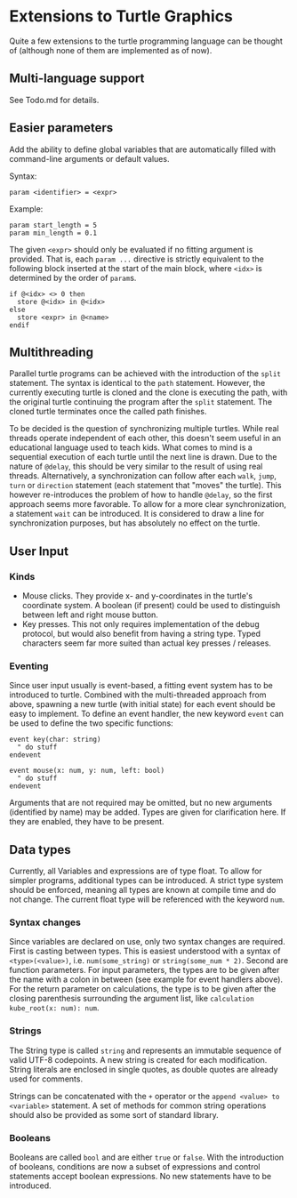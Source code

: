 # Extensions to Turtle Graphics

Quite a few extensions to the turtle programming language can be thought of
(although none of them are implemented as of now).

## Multi-language support

See Todo.md for details.

## Easier parameters

Add the ability to define global variables that are automatically
filled with command-line arguments or default values.

Syntax:
```
param <identifier> = <expr>
```

Example:
```
param start_length = 5
param min_length = 0.1
```

The given `<expr>` should only be evaluated if no fitting argument is provided.
That is, each `param ...` directive is strictly equivalent to the following block
inserted at the start of the main block, where `<idx>` is determined by the order
of `param`s.
```
if @<idx> <> 0 then
  store @<idx> in @<idx>
else
  store <expr> in @<name>
endif
```

## Multithreading

Parallel turtle programs can be achieved with the introduction
of the `split` statement. The syntax is identical to the
`path` statement. However, the currently executing turtle is cloned
and the clone is executing the path, with the original turtle
continuing the program after the `split` statement. The cloned
turtle terminates once the called path finishes.

To be decided is the question of synchronizing multiple turtles. While real
threads operate independent of each other, this doesn't seem useful in an
educational language used to teach kids. What comes to mind is a
sequential execution of each turtle until the next line is drawn. Due to
the nature of `@delay`, this should be very similar to the result of using
real threads. Alternatively, a synchronization can follow after each
`walk`, `jump`, `turn` or `direction` statement (each statement that
"moves" the turtle). This however re-introduces the problem of how to
handle `@delay`, so the first approach seems more favorable. To allow
for a more clear synchronization, a statement `wait` can be introduced.
It is considered to draw a line for synchronization purposes, but has
absolutely no effect on the turtle.

## User Input

### Kinds

* Mouse clicks. They provide x- and y-coordinates in the turtle's
  coordinate system. A boolean (if present) could be used to distinguish
  between left and right mouse button.
* Key presses. This not only requires implementation of the debug protocol,
  but would also benefit from having a string type. Typed characters seem far
  more suited than actual key presses / releases.

### Eventing

Since user input usually is event-based, a fitting event system has
to be introduced to turtle. Combined with the multi-threaded approach
from above, spawning a new turtle (with initial state) for each event
should be easy to implement. To define an event handler, the new keyword
`event` can be used to define the two specific functions:

```
event key(char: string)
  " do stuff
endevent

event mouse(x: num, y: num, left: bool)
  " do stuff
endevent
```

Arguments that are not required may be omitted, but no new arguments
(identified by name) may be added. Types are given for clarification here.
If they are enabled, they have to be present.

## Data types

Currently, all Variables and expressions are of type float. To allow for
simpler programs, additional types can be introduced. A strict type system
should be enforced, meaning all types are known at compile time and do not
change. The current float type will be referenced with the keyword `num`.

### Syntax changes

Since variables are declared on use, only two syntax changes are required.
First is casting between types. This is easiest understood with a syntax
of `<type>(<value>)`, i.e. `num(some_string)` or `string(some_num * 2)`.
Second are function parameters. For input parameters, the types are to be
given after the name with a colon in between (see example for event
handlers above). For the return parameter on calculations, the type is to
be given after the closing parenthesis surrounding the argument list, like
`calculation kube_root(x: num): num`.

### Strings

The String type is called `string` and represents an immutable sequence
of valid UTF-8 codepoints. A new string is created for each modification.
String literals are enclosed in single quotes, as double quotes are already
used for comments.

Strings can be concatenated with the `+` operator or the
`append <value> to <variable>` statement. A set of methods for common
string operations should also be provided as some sort of standard library.

### Booleans

Booleans are called `bool` and are either `true` or `false`. With the
introduction of booleans, conditions are now a subset of expressions and
control statements accept boolean expressions. No new statements have to be
introduced.